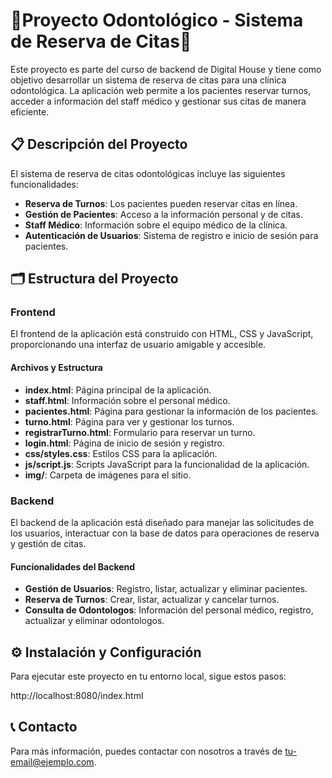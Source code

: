 # 🦷Proyecto Odontológico - Sistema de Reserva de Citas🦷

Este proyecto es parte del curso de backend de Digital House y tiene como objetivo desarrollar un sistema de reserva de citas para una clínica odontológica. La aplicación web permite a los pacientes reservar turnos, acceder a información del staff médico y gestionar sus citas de manera eficiente.

## 📋 Descripción del Proyecto

El sistema de reserva de citas odontológicas incluye las siguientes funcionalidades:

* **Reserva de Turnos**: Los pacientes pueden reservar citas en línea.
* **Gestión de Pacientes**: Acceso a la información personal y de citas.
* **Staff Médico**: Información sobre el equipo médico de la clínica.
* **Autenticación de Usuarios**: Sistema de registro e inicio de sesión para pacientes.

## 🗂 Estructura del Proyecto

### Frontend
El frontend de la aplicación está construido con HTML, CSS y JavaScript, proporcionando una interfaz de usuario amigable y accesible.

#### Archivos y Estructura

* **index.html**: Página principal de la aplicación.
* **staff.html**: Información sobre el personal médico.
* **pacientes.html**: Página para gestionar la información de los pacientes.
* **turno.html**: Página para ver y gestionar los turnos.
* **registrarTurno.html**: Formulario para reservar un turno.
* **login.html**: Página de inicio de sesión y registro.
* **css/styles.css**: Estilos CSS para la aplicación.
* **js/script.js**: Scripts JavaScript para la funcionalidad de la aplicación.
* **img/**: Carpeta de imágenes para el sitio.

### Backend
El backend de la aplicación está diseñado para manejar las solicitudes de los usuarios, interactuar con la base de datos para operaciones de reserva y gestión de citas.

#### Funcionalidades del Backend

* **Gestión de Usuarios**: Registro, listar, actualizar y eliminar pacientes.
* **Reserva de Turnos**: Crear, listar, actualizar y cancelar turnos.
* **Consulta de Odontologos**: Información del personal médico, registro, actualizar y eliminar odontologos.

## ⚙️ Instalación y Configuración

Para ejecutar este proyecto en tu entorno local, sigue estos pasos:

http://localhost:8080/index.html

## 📞 Contacto

Para más información, puedes contactar con nosotros a través de tu-email@ejemplo.com.
